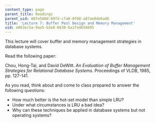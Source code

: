 ```yaml
---
content_type: page
parent_title: Readings
parent_uid: 607e580d-09fd-cfa0-0f08-a87ae0de6ad6
title: 'Lecture 7: Buffer Pool Design and Memory Management'
uid: e063ec5a-9aa5-b2e8-6630-ba1fa4656695
---
```


This lecture will cover buffer and memory management strategies in database systems.

Read the following paper:

Chou, Hong-Tai, and David DeWitt. _An Evaluation of Buffer Management Strategies for Relational Database Systems_. Proceedings of VLDB, 1985, pp. 127-141.

As you read, think about and come to class prepared to answer the following questions:

*   How much better is the hot-set model than simple LRU?
*   Under what circumstances is LRU a bad idea?
*   Why can these techniques be applied in database systems but not operating systems?